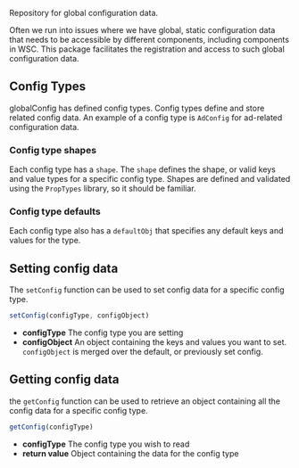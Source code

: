 Repository for global configuration data.

Often we run into issues where we have global, static configuration data that needs to
be accessible by different components, including components in WSC. This package facilitates the registration
and access to such global configuration data.

## Config Types

globalConfig has defined config types. Config types define and store related config data.
An example of a config type is `AdConfig` for ad-related configuration data.

### Config type shapes

Each config type has a `shape`. The `shape` defines the shape, or valid keys and value types for a specific config type.
Shapes are defined and validated using the `PropTypes` library, so it should be familiar.

### Config type defaults

Each config type also has a `defaultObj` that specifies any default keys and values for the type.

## Setting config data

The `setConfig` function can be used to set config data for a specific config type.

```js static
setConfig(configType, configObject)
```

- **configType** The config type you are setting
- **configObject** An object containing the keys and values you want to set. `configObject` is merged over the default, or previously set config.

## Getting config data

the `getConfig` function can be used to retrieve an object containing all the config data for a specific config type.

```js static
getConfig(configType)
```

- **configType** The config type you wish to read
- **return value** Object containing the data for the config type
